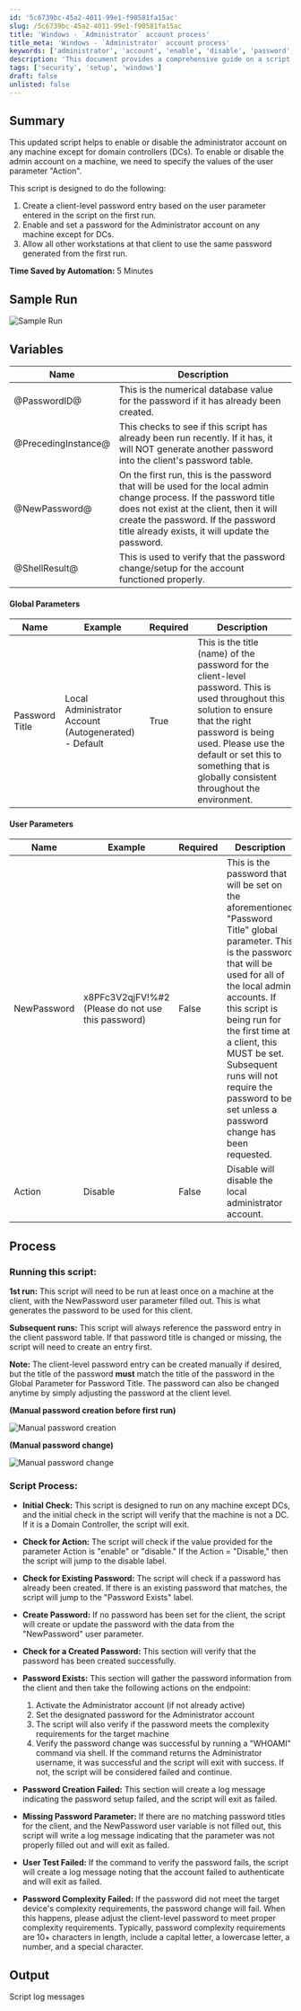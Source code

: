 ```yaml
---
id: '5c6739bc-45a2-4011-99e1-f90581fa15ac'
slug: /5c6739bc-45a2-4011-99e1-f90581fa15ac
title: 'Windows - `Administrator` account process'
title_meta: 'Windows - `Administrator` account process'
keywords: ['administrator', 'account', 'enable', 'disable', 'password', 'script', 'client']
description: 'This document provides a comprehensive guide on a script designed to enable or disable the administrator account on Windows machines, excluding domain controllers. It outlines the necessary parameters, process flow, and troubleshooting steps to effectively manage admin account settings across client workstations.'
tags: ['security', 'setup', 'windows']
draft: false
unlisted: false
---
```


## Summary

This updated script helps to enable or disable the administrator account on any machine except for domain controllers (DCs). To enable or disable the admin account on a machine, we need to specify the values of the user parameter "Action".

This script is designed to do the following:
1. Create a client-level password entry based on the user parameter entered in the script on the first run.
2. Enable and set a password for the Administrator account on any machine except for DCs.
3. Allow all other workstations at that client to use the same password generated from the first run.

**Time Saved by Automation:** 5 Minutes

## Sample Run

![Sample Run](../../../static/img/docs/5c6739bc-45a2-4011-99e1-f90581fa15ac/image_1.webp)

## Variables

| Name                | Description                                                                                                                                                    |
|---------------------|----------------------------------------------------------------------------------------------------------------------------------------------------------------|
| @PasswordID@        | This is the numerical database value for the password if it has already been created.                                                                         |
| @PrecedingInstance@ | This checks to see if this script has already been run recently. If it has, it will NOT generate another password into the client's password table.           |
| @NewPassword@       | On the first run, this is the password that will be used for the local admin change process. If the password title does not exist at the client, then it will create the password. If the password title already exists, it will update the password. |
| @ShellResult@       | This is used to verify that the password change/setup for the account functioned properly.                                                                     |

#### Global Parameters

| Name                | Example                                               | Required | Description                                                                                                                                                                                                                     |
|---------------------|-------------------------------------------------------|----------|---------------------------------------------------------------------------------------------------------------------------------------------------------------------------------------------------------------------------------|
| Password Title      | Local Administrator Account (Autogenerated) - Default | True     | This is the title (name) of the password for the client-level password. This is used throughout this solution to ensure that the right password is being used. Please use the default or set this to something that is globally consistent throughout the environment. |

#### User Parameters

| Name        | Example                                     | Required | Description                                                                                                                                                                                                                     |
|-------------|---------------------------------------------|----------|---------------------------------------------------------------------------------------------------------------------------------------------------------------------------------------------------------------------------------|
| NewPassword | x8PFc3V2qjFV!%#2 (Please do not use this password) | False    | This is the password that will be set on the aforementioned "Password Title" global parameter. This is the password that will be used for all of the local admin accounts. If this script is being run for the first time at a client, this MUST be set. Subsequent runs will not require the password to be set unless a password change has been requested. |
| Action      | Disable                                     | False    | Disable will disable the local administrator account.                                                                                                                                                                          |

## Process

### Running this script:

**1st run:** This script will need to be run at least once on a machine at the client, with the NewPassword user parameter filled out. This is what generates the password to be used for this client.

**Subsequent runs:** This script will always reference the password entry in the client password table. If that password title is changed or missing, the script will need to create an entry first.

**Note:** The client-level password entry can be created manually if desired, but the title of the password **must** match the title of the password in the Global Parameter for Password Title. The password can also be changed anytime by simply adjusting the password at the client level.

**(Manual password creation before first run)**

![Manual password creation](../../../static/img/docs/5c6739bc-45a2-4011-99e1-f90581fa15ac/image_2.webp)

**(Manual password change)**

![Manual password change](../../../static/img/docs/5c6739bc-45a2-4011-99e1-f90581fa15ac/image_3.webp)

### Script Process:

- **Initial Check:** This script is designed to run on any machine except DCs, and the initial check in the script will verify that the machine is not a DC. If it is a Domain Controller, the script will exit.

- **Check for Action:** The script will check if the value provided for the parameter Action is "enable" or "disable." If the Action = "Disable," then the script will jump to the disable label.

- **Check for Existing Password:** The script will check if a password has already been created. If there is an existing password that matches, the script will jump to the "Password Exists" label.

- **Create Password:** If no password has been set for the client, the script will create or update the password with the data from the "NewPassword" user parameter.

- **Check for a Created Password:** This section will verify that the password has been created successfully.

- **Password Exists:** This section will gather the password information from the client and then take the following actions on the endpoint:
  1. Activate the Administrator account (if not already active)
  2. Set the designated password for the Administrator account
  3. The script will also verify if the password meets the complexity requirements for the target machine
  4. Verify the password change was successful by running a "WHOAMI" command via shell. If the command returns the Administrator username, it was successful and the script will exit with success. If not, the script will be considered failed and continue.

- **Password Creation Failed:** This section will create a log message indicating the password setup failed, and the script will exit as failed.

- **Missing Password Parameter:** If there are no matching password titles for the client, and the NewPassword user variable is not filled out, this script will write a log message indicating that the parameter was not properly filled out and will exit as failed.

- **User Test Failed:** If the command to verify the password fails, the script will create a log message noting that the account failed to authenticate and will exit as failed.

- **Password Complexity Failed:** If the password did not meet the target device's complexity requirements, the password change will fail. When this happens, please adjust the client-level password to meet proper complexity requirements. Typically, password complexity requirements are 10+ characters in length, include a capital letter, a lowercase letter, a number, and a special character.

## Output

Script log messages
